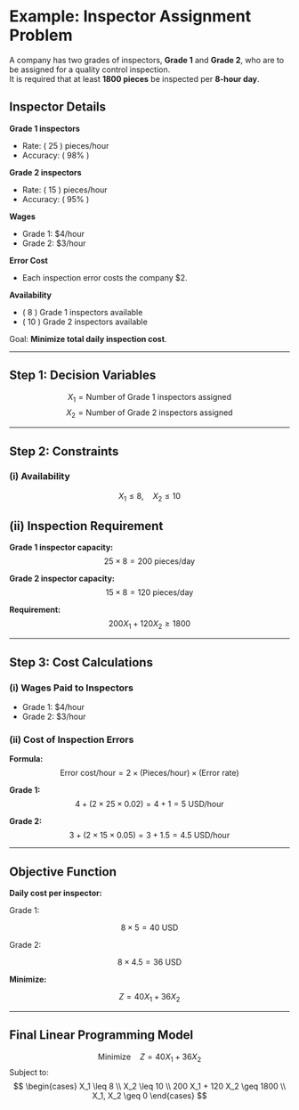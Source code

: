# Example: Inspector Assignment Problem

A company has two grades of inspectors, **Grade 1** and **Grade 2**, who are to be assigned for a quality control inspection.  
It is required that at least **1800 pieces** be inspected per **8-hour day**.

## Inspector Details

**Grade 1 inspectors**  
- Rate: \( 25 \) pieces/hour  
- Accuracy: \( 98\% \)  

**Grade 2 inspectors**  
- Rate: \( 15 \) pieces/hour  
- Accuracy: \( 95\% \)  

**Wages**  
- Grade 1: \$4/hour  
- Grade 2: \$3/hour  

**Error Cost**  
- Each inspection error costs the company \$2.  

**Availability**  
- \( 8 \) Grade 1 inspectors available  
- \( 10 \) Grade 2 inspectors available  

Goal: **Minimize total daily inspection cost**.

---

## Step 1: Decision Variables
$$
X_1 = \text{Number of Grade 1 inspectors assigned}
$$
$$
X_2 = \text{Number of Grade 2 inspectors assigned}
$$

---

## Step 2: Constraints

### (i) Availability

$$
X_1 \leq 8, \quad X_2 \leq 10
$$

## (ii) Inspection Requirement

**Grade 1 inspector capacity:**
$$
25 \times 8 = 200 \ \text{pieces/day}
$$

**Grade 2 inspector capacity:**
$$
15 \times 8 = 120 \ \text{pieces/day}
$$

**Requirement:**
$$
200 X_1 + 120 X_2 \geq 1800
$$

---

## Step 3: Cost Calculations

### (i) Wages Paid to Inspectors
- Grade 1: \$4/hour  
- Grade 2: \$3/hour  

### (ii) Cost of Inspection Errors
**Formula:**
$$
\text{Error cost/hour} = 2 \times (\text{Pieces/hour}) \times (\text{Error rate})
$$

**Grade 1:**
$$
4 + (2 \times 25 \times 0.02) = 4 + 1 = 5 \ \text{USD/hour}
$$

**Grade 2:**
$$
3 + (2 \times 15 \times 0.05) = 3 + 1.5 = 4.5 \ \text{USD/hour}
$$

---

## Objective Function

**Daily cost per inspector:**

Grade 1:

$$
8 \times 5 = 40 \ \text{USD}
$$

Grade 2:

$$
8 \times 4.5 = 36 \ \text{USD}
$$

**Minimize:**

$$
Z = 40 X_1 + 36 X_2
$$

---

## Final Linear Programming Model

$$
\text{Minimize} \quad Z = 40 X_1 + 36 X_2
$$
Subject to:
$$
\begin{cases}
X_1 \leq 8 \\
X_2 \leq 10 \\
200 X_1 + 120 X_2 \geq 1800 \\
X_1, X_2 \geq 0
\end{cases}
$$
